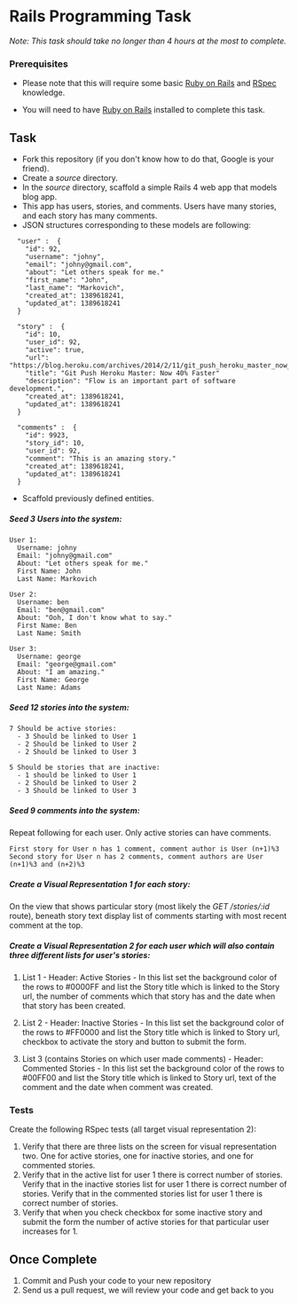 # Rails Programming Task

*Note: This task should take no longer than 4 hours at the most to complete.*

### Prerequisites

- Please note that this will require some basic [Ruby on Rails](http://rubyonrails.org/) and [RSpec](http://rspec.info/) knowledge. 

- You will need to have [Ruby on Rails](http://www.rubyonrails.org/) installed to complete this task. 

## Task

- Fork this repository (if you don't know how to do that, Google is your friend).
- Create a *source* directory.
- In the *source* directory, scaffold a simple Rails 4 web app that models blog app.
- This app has users, stories, and comments. Users have many stories, and each story has many comments.
- JSON structures corresponding to these models are following: 

```
  "user" :  {
    "id": 92,
    "username": "johny",
    "email": "johny@gmail.com",
    "about": "Let others speak for me."
    "first_name": "John",
    "last_name": "Markovich",
    "created_at": 1389618241,
    "updated_at": 1389618241
  }

  "story" :  {
    "id": 10,
    "user_id": 92,
    "active": true,
    "url": "https://blog.heroku.com/archives/2014/2/11/git_push_heroku_master_now_40_faster",
    "title": "Git Push Heroku Master: Now 40% Faster"
    "description": "Flow is an important part of software development.",
    "created_at": 1389618241,
    "updated_at": 1389618241
  }

  "comments" :  {
    "id": 9923,
    "story_id": 10,
    "user_id": 92,
    "comment": "This is an amazing story."
    "created_at": 1389618241,
    "updated_at": 1389618241
  }

```

- Scaffold previously defined entities. 


##### Seed 3 Users into the system:

    User 1:
      Username: johny
      Email: "johny@gmail.com"
      About: "Let others speak for me."
      First Name: John 
      Last Name: Markovich
      
    User 2: 
      Username: ben
      Email: "ben@gmail.com"
      About: "Ooh, I don't know what to say."
      First Name: Ben 
      Last Name: Smith

    User 3: 
      Username: george
      Email: "george@gmail.com"
      About: "I am amazing."
      First Name: George 
      Last Name: Adams

  
##### Seed 12 stories into the system:

    7 Should be active stories:
      - 3 Should be linked to User 1
      - 2 Should be linked to User 2
      - 2 Should be linked to User 3
      
    5 Should be stories that are inactive:
      - 1 should be linked to User 1
      - 2 Should be linked to User 2
      - 3 Should be linked to User 3
    
##### Seed 9 comments into the system:
    
  Repeat following for each user. Only active stories can have comments.

    First story for User n has 1 comment, comment author is User (n+1)%3
    Second story for User n has 2 comments, comment authors are User (n+1)%3 and (n+2)%3
    
##### Create a Visual Representation 1 for each story:

On the view that shows particular story (most likely the *GET /stories/:id* route), beneath story text display list of comments starting with most recent comment at the top. 

##### Create a Visual Representation 2 for each user which will also contain three different lists for user's stories:

  1. List 1
    - Header: Active Stories
    - In this list set the background color of the rows to #0000FF and list the Story title which is linked to the Story url, the number of comments which that story has and the date when that story has been created. 

  2. List 2
    - Header: Inactive Stories
    - In this list set the background color of the rows to #FF0000 and list the Story title which is linked to Story url, checkbox to activate the story and button to submit the form.

  3. List 3 (contains Stories on which user made comments)
    - Header: Commented Stories
    - In this list set the background color of the rows to #00FF00 and list the Story title which is linked to Story url, text of the comment and the date when comment was created.

### Tests

Create the following RSpec tests (all target visual representation 2):

  1. Verify that there are three lists on the screen for visual representation two. One for active stories, one for inactive stories, and one for commented stories. 
  2. Verify that in the active list for user 1 there is correct number of stories. Verify that in the inactive stories list for user 1 there is correct number of stories. Verify that in the commented stories list for user 1 there is correct number of stories.
  3. Verify that when you check checkbox for some inactive story and submit the form the number of active stories for that particular user increases for 1.

## Once Complete

1. Commit and Push your code to your new repository
2. Send us a pull request, we will review your code and get back to you